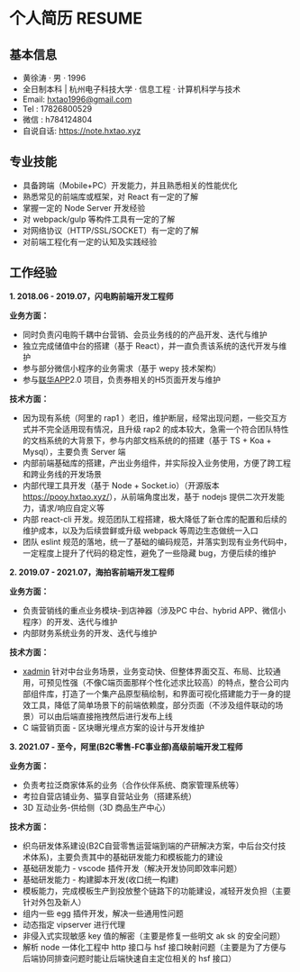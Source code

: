 # 个人简历 RESUME

## 基本信息

- ⻩徐涛 · 男 · 1996
- 全日制本科 | 杭州电子科技大学 · 信息工程 · 计算机科学与技术
- Email: hxtao1996@gmail.com
- Tel : 17826800529
- 微信 : h784124804
- 自说自话: <https://note.hxtao.xyz>


## 专业技能

- 具备跨端（Mobile+PC）开发能力，并且熟悉相关的性能优化
- 熟悉常见的前端库或框架，对 React 有一定的了解
- 掌握一定的 Node Server 开发经验
- 对 webpack/gulp 等构件工具有一定的了解
- 对网络协议（HTTP/SSL/SOCKET）有一定的了解
- 对前端工程化有一定的认知及实践经验

## 工作经验

**1. 2018.06 - 2019.07，闪电购前端开发工程师**

**业务方面：**

- 同时负责闪电购千耦中台营销、会员业务线的的产品开发、迭代与维护
- 独立完成储值中台的搭建（基于 React），并一直负责该系统的迭代开发与维护
- 参与部分微信小程序的业务需求（基于 wepy 技术架构）
- 参与[联华APP](https://a.app.qq.com/o/simple.jsp?pkgname=com.qiangqu.sjlh)2.0 项目，负责券相关的H5页面开发与维护

**技术方面：**

- 因为现有系统（阿里的 rap1 ）老旧，维护断层，经常出现问题，一些交互方式并不完全适用现有情况，且升级 rap2 的成本较大，急需一个符合团队特性的文档系统的大背景下，参与内部文档系统的的搭建（基于 TS + Koa + Mysql），主要负责 Server 端
- 内部前端基础库的搭建，产出业务组件，并实际投入业务使用，方便了跨工程和跨业务线的开发场景
- 内部代理工具开发（基于 Node + Socket.io）（开源版本 <https://pooy.hxtao.xyz/>），从前端角度出发，基于 nodejs 提供二次开发能力，请求/响应自定义等
- 内部 react-cli 开发。规范团队工程搭建，极大降低了新仓库的配置和后续的维护成本，以及为后续尝鲜或升级 webpack 等周边生态做统一入口
- 团队 eslint 规范的落地，统一了基础的编码规范，并落实到现有业务代码中，一定程度上提升了代码的稳定性，避免了一些隐藏 bug，方便后续的维护

**2. 2019.07 - 2021.07，海拍客前端开发工程师**

**业务方面：**

- 负责营销线的重点业务模块-到店神器（涉及PC 中台、hybrid APP、微信小程序）的开发、迭代与维护
- 内部财务系统业务的开发、迭代与维护

**技术方面：**

- [xadmin](https://note.hxtao.xyz/notes/5f16fc937aa1f101b7abf641) 针对中台业务场景，业务变动快、但整体界面交互、布局、比较通用，可预见性强（不像C端页面那样个性化述求比较高）的特点，整合公司内部组件库，打造了一个集产品原型稿绘制，和界面可视化搭建能力于一身的提效工具，降低了简单场景下的前端依赖度，部分页面（不涉及组件联动的场景）可以由后端直接拖拽然后进行发布上线
- C 端营销页面 - 区块曝光埋点方案的设计与开发维护

**3. 2021.07 - 至今，阿里(B2C零售-FC事业部)高级前端开发工程师**

**业务方面：**
- 负责考拉泛商家体系的业务（合作伙伴系统、商家管理系统等）
- 考拉自营店铺业务、猫享自营站业务（搭建系统）
- 3D 互动业务-供给侧（3D 商品生产中心）

**技术方面：**
- 织鸟研发体系建设(B2C自营零售运营端到端的产研解决方案，中后台交付技术体系)，主要负责其中的基础研发能力和模板能力的建设
 - 基础研发能力 - vscode 插件开发（解决开发协同即效率问题）
 - 基础研发能力 - 构建脚本开发(收口统一构建)
 - 模板能力，完成模板生产到投放整个链路下的功能建设，减轻开发负担（主要针对外包及新人）
- 组内一些 egg 插件开发，解决一些通用性问题
 - 动态指定 vipserver 进行代理
 - 非侵入式实现敏感 key 值的解密（主要是修复一些明文 ak sk 的安全问题）
 - 解析 node 一体化工程中 http 接口与 hsf 接口映射问题（主要是为了方便与后端协同排查问题时能让后端快速自主定位相关的 hsf 接口）
